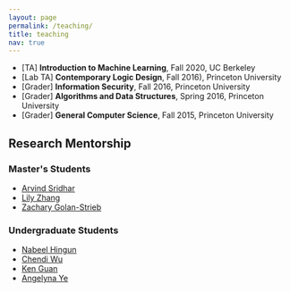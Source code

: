 ```yaml
---
layout: page
permalink: /teaching/
title: teaching
nav: true
---
```


- [TA] **Introduction to Machine Learning**, Fall 2020, UC Berkeley
- [Lab TA] **Contemporary Logic Design**, Fall 2016), Princeton University
- [Grader] **Information Security**, Fall 2016, Princeton University
- [Grader] **Algorithms and Data Structures**, Spring 2016, Princeton University
- [Grader] **General Computer Science**, Fall 2015, Princeton University

## Research Mentorship

### Master's Students

- [Arvind Sridhar](https://www.arvindpsridhar.com/)
- [Lily Zhang](https://www.linkedin.com/in/xinyun-zhang-b401bb11a/)
- [Zachary Golan-Strieb](https://www.linkedin.com/in/zachary-golan-strieb-386b8a9b/)

### Undergraduate Students

- [Nabeel Hingun](https://nabeelhingun.com/)
- [Chendi Wu](https://www.linkedin.com/in/chendi-wu-66632693/)
- [Ken Guan](https://www.linkedin.com/in/ruihan-guan/)
- [Angelyna Ye](https://www.linkedin.com/in/yilin-angelyna-ye/)